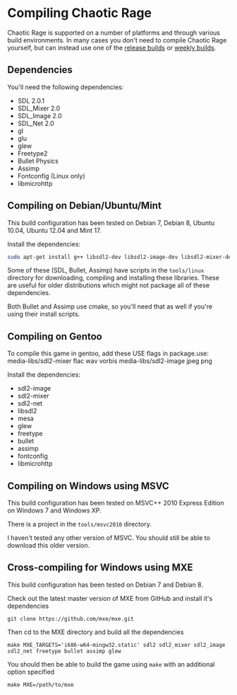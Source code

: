 Compiling Chaotic Rage
======================

Chaotic Rage is supported on a number of platforms and through various build environments. In many cases you don't need to compile Chaotic Rage yourself, but can instead use one of the [release builds](http://www.chaoticrage.com/download) or [weekly builds](http://dev1.chaoticrage.com/weekly).


Dependencies
------------

You'll need the following dependencies:
* SDL 2.0.1
* SDL_Mixer 2.0
* SDL_Image 2.0
* SDL_Net 2.0
* gl
* glu
* glew
* Freetype2
* Bullet Physics
* Assimp
* Fontconfig (Linux only)
* libmicrohttp


Compiling on Debian/Ubuntu/Mint
-------------------------------

This build configuration has been tested on Debian 7, Debian 8, Ubuntu 10.04, Ubuntu 12.04 and Mint 17.

Install the dependencies:

```.sh
sudo apt-get install g++ libsdl2-dev libsdl2-image-dev libsdl2-mixer-dev libsdl2-net-dev libgl1-mesa-dev libglu1-mesa-dev libglew-dev libfreetype6-dev libbullet-dev libassimp-dev libfontconfig-dev libmicrohttp
```

Some of these (SDL, Bullet, Assimp) have scripts in the `tools/linux` directory
for downloading, compiling and installing these libraries. These are useful
for older distributions which might not package all of these dependencies.

Both Bullet and Assimp use cmake, so you'll need that as well if you're using
their install scripts.


Compiling on Gentoo
-------------------

To compile this game in gentoo, add these USE flags in package.use:
media-libs/sdl2-mixer flac wav vorbis
media-libs/sdl2-image jpeg png

Install the dependencies:
* sdl2-image
* sdl2-mixer
* sdl2-net
* libsdl2
* mesa
* glew
* freetype
* bullet
* assimp
* fontconfig
* libmicrohttp


Compiling on Windows using MSVC
-------------------------------

This build configuration has been tested on MSVC++ 2010 Express Edition on Windows 7 and Windows XP.

There is a project in the `tools/msvc2010` directory.

I haven't tested any other version of MSVC. You should still be able to
download this older version.


Cross-compiling for Windows using MXE
-------------------------------------

This build configuration has been tested on Debian 7 and Debian 8.

Check out the latest master version of MXE from GitHub and install it's dependencies
```
git clone https://github.com/mxe/mxe.git
```

Then cd to the MXE directory and build all the dependencies
```
make MXE_TARGETS='i686-w64-mingw32.static' sdl2 sdl2_mixer sdl2_image sdl2_net freetype bullet assimp glew
```

You should then be able to build the game using `make` with an additional option specified
```
make MXE=/path/to/mxe
```

